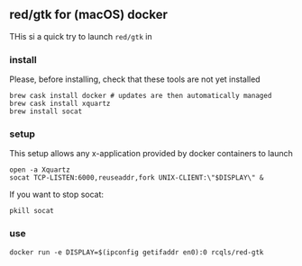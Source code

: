 ## red/gtk for (macOS) docker

THis si a quick try to launch `red/gtk` in  

### install

Please, before installing, check that these tools are not yet installed

```{bash}
brew cask install docker # updates are then automatically managed 
brew cask install xquartz
brew install socat
```
### setup

This setup allows any x-application provided by docker containers to launch 

```{bash}
open -a Xquartz
socat TCP-LISTEN:6000,reuseaddr,fork UNIX-CLIENT:\"$DISPLAY\" &
```

If you want to stop socat: 

```{bash}
pkill socat
```

### use

```{bash}
docker run -e DISPLAY=$(ipconfig getifaddr en0):0 rcqls/red-gtk
```